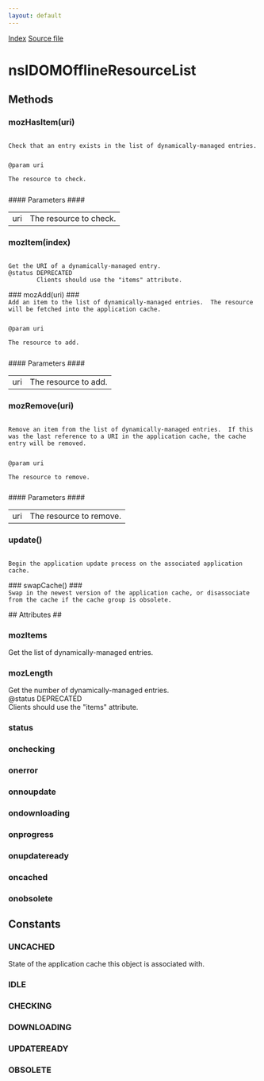 ```yaml
---
layout: default
---
```

<div id='links'><a href="../index.html">Index</a>
<a href="http://dxr.mozilla.org/mozilla-central/source/dom/interfaces/offline/nsIDOMOfflineResourceList.idl">Source file</a>
</div>

# nsIDOMOfflineResourceList #

## Methods ##

### mozHasItem(uri) ###
<code>  
Check that an entry exists in the list of dynamically-managed entries.  
  
@param uri  
       The resource to check.  
  
</code>
#### Parameters ####

<table>

<tr>
<td>uri</td>
<td>       The resource to check.  
</td>
</tr>

</table>

### mozItem(index) ###
<code>  
Get the URI of a dynamically-managed entry.  
@status DEPRECATED  
        Clients should use the "items" attribute.  
  
</code>
### mozAdd(uri) ###
<code>  
Add an item to the list of dynamically-managed entries.  The resource  
will be fetched into the application cache.  
  
@param uri  
       The resource to add.  
  
</code>
#### Parameters ####

<table>

<tr>
<td>uri</td>
<td>       The resource to add.  
</td>
</tr>

</table>

### mozRemove(uri) ###
<code>  
Remove an item from the list of dynamically-managed entries.  If this  
was the last reference to a URI in the application cache, the cache  
entry will be removed.  
  
@param uri  
       The resource to remove.  
  
</code>
#### Parameters ####

<table>

<tr>
<td>uri</td>
<td>       The resource to remove.  
</td>
</tr>

</table>

### update() ###
<code>  
Begin the application update process on the associated application cache.  
  
</code>
### swapCache() ###
<code>  
Swap in the newest version of the application cache, or disassociate  
from the cache if the cache group is obsolete.  
  
</code>
## Attributes ##

### mozItems ###
  
Get the list of dynamically-managed entries.  
  

### mozLength ###
  
Get the number of dynamically-managed entries.  
@status DEPRECATED  
        Clients should use the "items" attribute.  
  

### status ###

### onchecking ###

### onerror ###

### onnoupdate ###

### ondownloading ###

### onprogress ###

### onupdateready ###

### oncached ###

### onobsolete ###

## Constants ##

### UNCACHED ###
  
State of the application cache this object is associated with.  
  

### IDLE ###

### CHECKING ###

### DOWNLOADING ###

### UPDATEREADY ###

### OBSOLETE ###
